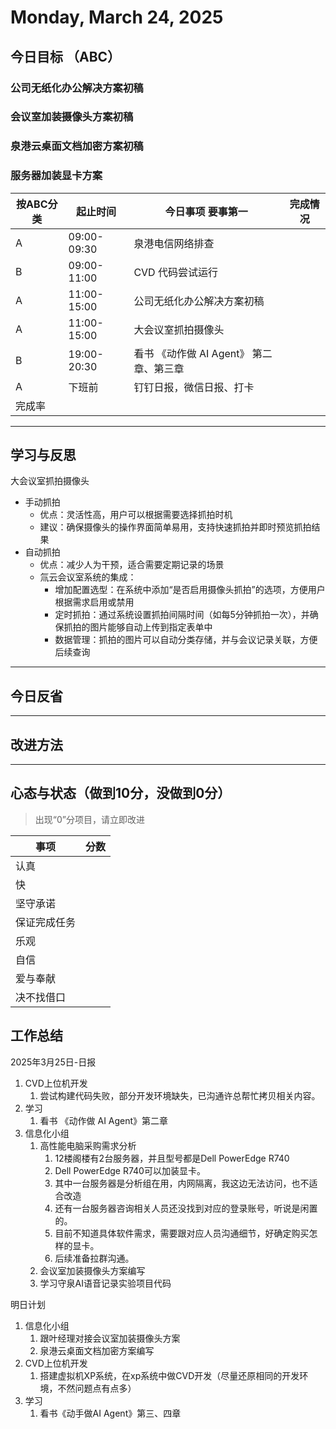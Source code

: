 # Monday, March 24, 2025

## 今日目标 （ABC）

### 公司无纸化办公解决方案初稿

### 会议室加装摄像头方案初稿

### 泉港云桌面文档加密方案初稿

### 服务器加装显卡方案

| 按ABC分类 | 起止时间    | 今日事项 要事第一                        | 完成情况 |
| --------- | ----------- | ---------------------------------------- | -------- |
| A         | 09:00-09:30 | 泉港电信网络排查                         |          |
| B         | 09:00-11:00 | CVD 代码尝试运行                         |          |
| A         | 11:00-15:00 | 公司无纸化办公解决方案初稿               |          |
| A         | 11:00-15:00 | 大会议室抓拍摄像头                       |          |
| B         | 19:00-20:30 | 看书 《动作做 AI Agent》  第二章、第三章 |          |
| A         | 下班前      | 钉钉日报，微信日报、打卡                 |          |
| 完成率    |             |                                          |          |

---

## 学习与反思

大会议室抓拍摄像头

- 手动抓拍
  - 优点：灵活性高，用户可以根据需要选择抓拍时机
  - 建议：确保摄像头的操作界面简单易用，支持快速抓拍并即时预览抓拍结果
- 自动抓拍
  - 优点：减少人为干预，适合需要定期记录的场景
  - 氚云会议室系统的集成：
    - 增加配置选型：在系统中添加“是否启用摄像头抓拍”的选项，方便用户根据需求启用或禁用
    - 定时抓拍：通过系统设置抓拍间隔时间（如每5分钟抓拍一次），并确保抓拍的图片能够自动上传到指定表单中
    - 数据管理：抓拍的图片可以自动分类存储，并与会议记录关联，方便后续查询

---

## 今日反省

---

## 改进方法

---

## 心态与状态（做到10分，没做到0分）

> 出现“0”分项目，请立即改进

| 事项         | 分数 |
| ------------ | ---- |
| 认真         |      |
| 快           |      |
| 坚守承诺     |      |
| 保证完成任务 |      |
| 乐观         |      |
| 自信         |      |
| 爱与奉献     |      |
| 决不找借口   |      |

## 工作总结

2025年3月25日-日报

1. CVD上位机开发
   1. 尝试构建代码失败，部分开发环境缺失，已沟通许总帮忙拷贝相关内容。
2. 学习
   1. 看书 《动作做 AI Agent》第二章
3. 信息化小组
   1. 高性能电脑采购需求分析
      1. 12楼阁楼有2台服务器，并且型号都是Dell PowerEdge R740
      2. Dell PowerEdge R740可以加装显卡。
      3. 其中一台服务器是分析组在用，内网隔离，我这边无法访问，也不适合改造
      4. 还有一台服务器咨询相关人员还没找到对应的登录账号，听说是闲置的。
      5. 目前不知道具体软件需求，需要跟对应人员沟通细节，好确定购买怎样的显卡。
      6. 后续准备拉群沟通。
   2. 会议室加装摄像头方案编写
   3. 学习守泉AI语音记录实验项目代码

明日计划

1. 信息化小组
   1. 跟叶经理对接会议室加装摄像头方案
   2. 泉港云桌面文档加密方案编写
2. CVD上位机开发
   1. 搭建虚拟机XP系统，在xp系统中做CVD开发（尽量还原相同的开发环境，不然问题点有点多）
3. 学习
   1. 看书《动手做AI Agent》第三、四章
